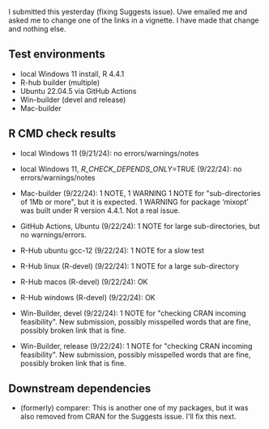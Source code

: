 I submitted this yesterday (fixing Suggests issue). Uwe emailed me and asked
me to change one of the links in a vignette. I have made that change and 
nothing else.


## Test environments
* local Windows 11 install, R 4.4.1
* R-hub builder (multiple)
* Ubuntu 22.04.5 via GitHub Actions
* Win-builder (devel and release)
* Mac-builder

## R CMD check results

* local Windows 11 (9/21/24): no errors/warnings/notes

* local Windows 11, _R_CHECK_DEPENDS_ONLY_=TRUE (9/22/24): no errors/warnings/notes

* Mac-builder (9/22/24): 1 NOTE, 1 WARNING
1 NOTE for "sub-directories of 1Mb or more", but it is expected.
1 WARNING for package ‘mixopt’ was built under R version 4.4.1. Not a real issue.

* GitHub Actions, Ubuntu (9/22/24): 1 NOTE for large sub-directories, but no
warnings/errors.

* R-Hub ubuntu gcc-12 (9/22/24): 1 NOTE for a slow test

* R-Hub linux (R-devel) (9/22/24): 1 NOTE for a large sub-directory

* R-Hub macos (R-devel) (9/22/24): OK

* R-Hub windows (R-devel) (9/22/24): OK

* Win-Builder, devel (9/22/24): 1 NOTE for "checking CRAN incoming feasibility".
New submission, possibly misspelled words that are fine, possibly broken link
that is fine.

* Win-Builder, release (9/22/24):  1 NOTE for "checking CRAN incoming feasibility".
New submission, possibly misspelled words that are fine, possibly broken link
that is fine.

## Downstream dependencies

* (formerly) comparer: This is another one of my packages, but it was also removed from 
CRAN for the Suggests issue. I'll fix this next.
